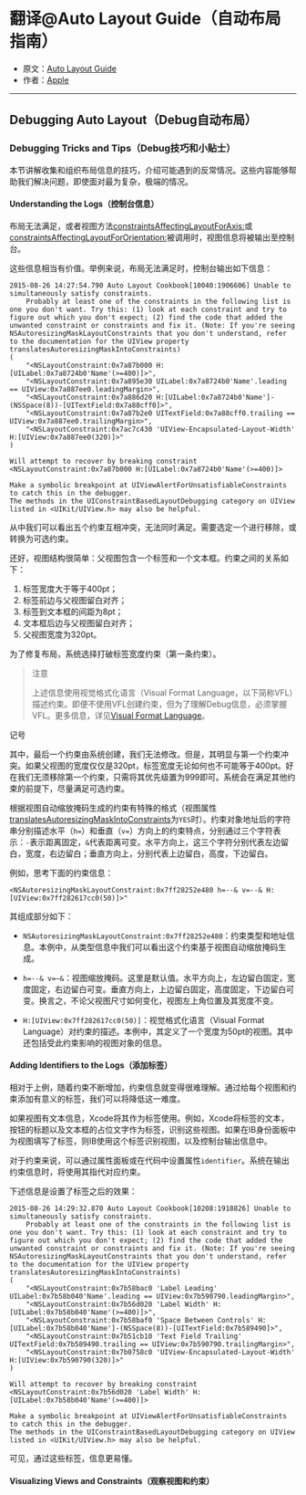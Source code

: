 # 翻译@Auto Layout Guide（自动布局指南）

- 原文：[Auto Layout Guide](https://developer.apple.com/library/content/documentation/UserExperience/Conceptual/AutolayoutPG/index.html#//apple_ref/doc/uid/TP40010853)
- 作者：[Apple](https://developer.apple.com/library/content/navigation/)

---

## Debugging Auto Layout（Debug自动布局）

### Debugging Tricks and Tips（Debug技巧和小贴士）

本节讲解收集和组织布局信息的技巧，介绍可能遇到的反常情况。这些内容能够帮助我们解决问题，即使面对最为复杂，极端的情况。

#### Understanding the Logs（控制台信息）

布局无法满足，或者视图方法[constraintsAffectingLayoutForAxis:](https://developer.apple.com/documentation/uikit/uiview/1622432-constraintsaffectinglayout)或[constraintsAffectingLayoutForOrientation:](https://developer.apple.com/documentation/appkit/nsview/1525968-constraintsaffectinglayout)被调用时，视图信息将被输出至控制台。

这些信息相当有价值。举例来说，布局无法满足时，控制台输出如下信息：

```
2015-08-26 14:27:54.790 Auto Layout Cookbook[10040:1906606] Unable to simultaneously satisfy constraints.
    Probably at least one of the constraints in the following list is one you don't want. Try this: (1) look at each constraint and try to figure out which you don't expect; (2) find the code that added the unwanted constraint or constraints and fix it. (Note: If you're seeing NSAutoresizingMaskLayoutConstraints that you don't understand, refer to the documentation for the UIView property translatesAutoresizingMaskIntoConstraints) 
(
    "<NSLayoutConstraint:0x7a87b000 H:[UILabel:0x7a8724b0'Name'(>=400)]>",
    "<NSLayoutConstraint:0x7a895e30 UILabel:0x7a8724b0'Name'.leading == UIView:0x7a887ee0.leadingMargin>",
    "<NSLayoutConstraint:0x7a886d20 H:[UILabel:0x7a8724b0'Name']-(NSSpace(8))-[UITextField:0x7a88cff0]>",
    "<NSLayoutConstraint:0x7a87b2e0 UITextField:0x7a88cff0.trailing == UIView:0x7a887ee0.trailingMargin>",
    "<NSLayoutConstraint:0x7ac7c430 'UIView-Encapsulated-Layout-Width' H:[UIView:0x7a887ee0(320)]>"
)
 
Will attempt to recover by breaking constraint
<NSLayoutConstraint:0x7a87b000 H:[UILabel:0x7a8724b0'Name'(>=400)]>
 
Make a symbolic breakpoint at UIViewAlertForUnsatisfiableConstraints to catch this in the debugger.
The methods in the UIConstraintBasedLayoutDebugging category on UIView listed in <UIKit/UIView.h> may also be helpful.
```

从中我们可以看出五个约束互相冲突，无法同时满足。需要选定一个进行移除，或转换为可选约束。

还好，视图结构很简单：父视图包含一个标签和一个文本框。约束之间的关系如下：

1. 标签宽度大于等于400pt；
2. 标签前边与父视图留白对齐；
3. 标签到文本框的间距为8pt；
4. 文本框后边与父视图留白对齐；
5. 父视图宽度为320pt。

为了修复布局，系统选择打破标签宽度约束（第一条约束）。

>注意
>
>上述信息使用视觉格式化语言（Visual Format Language，以下简称VFL）描述约束。即便不使用VFL创建约束，但为了理解Debug信息，必须掌握VFL。更多信息，详见[Visual Format Language](https://developer.apple.com/library/content/documentation/UserExperience/Conceptual/AutolayoutPG/VisualFormatLanguage.html#//apple_ref/doc/uid/TP40010853-CH27-SW1)。

记号

其中，最后一个约束由系统创建，我们无法修改。但是，其明显与第一个约束冲突。如果父视图的宽度仅仅是320pt，标签宽度无论如何也不可能等于400pt。好在我们无须移除第一个约束，只需将其优先级置为999即可。系统会在满足其他约束的前提下，尽量满足可选约束。

根据视图自动缩放掩码生成的约束有特殊的格式（视图属性[translatesAutoresizingMaskIntoConstraints](https://developer.apple.com/documentation/uikit/uiview/1622572-translatesautoresizingmaskintoco)为`YES`时）。约束对象地址后的字符串分别描述水平（`h=`）和垂直（`v=`）方向上的约束特点，分别通过三个字符表示：`-`表示距离固定，`&`代表距离可变。水平方向上，这三个字符分别代表左边留白，宽度，右边留白；垂直方向上，分别代表上边留白，高度，下边留白。

例如，思考下面的约束信息：

```
<NSAutoresizingMaskLayoutConstraint:0x7ff28252e480 h=--& v=--& H:[UIView:0x7ff282617cc0(50)]>"
```

其组成部分如下：

- `NSAutoresizingMaskLayoutConstraint:0x7ff28252e480`：约束类型和地址信息。本例中，从类型信息中我们可以看出这个约束基于视图自动缩放掩码生成。
- `h=--& v=—&`：视图缩放掩码。这里是默认值。水平方向上，左边留白固定，宽度固定，右边留白可变。垂直方向上，上边留白固定，高度固定，下边留白可变。换言之，不论父视图尺寸如何变化，视图左上角位置及其宽度不变。

- `H:[UIView:0x7ff282617cc0(50)]`：视觉格式化语言（Visual Format Language）对约束的描述。本例中，其定义了一个宽度为50pt的视图。其中还包括受此约束影响的视图对象的信息。



#### Adding Identifiers to the Logs（添加标签）

相对于上例，随着约束不断增加，约束信息就变得很难理解。通过给每个视图和约束添加有意义的标签，我们可以将降低这一难度。

如果视图有文本信息，Xcode将其作为标签使用。例如，Xcode将标签的文本，按钮的标题以及文本框的占位文字作为标签，识别这些视图。如果在IB身份面板中为视图填写了标签，则IB使用这个标签识别视图，以及控制台输出信息中。

对于约束来说，可以通过属性面板或在代码中设置属性`identifier`。系统在输出约束信息时，将使用其指代对应约束。

下述信息是设置了标签之后的效果：

```
2015-08-26 14:29:32.870 Auto Layout Cookbook[10208:1918826] Unable to simultaneously satisfy constraints.
    Probably at least one of the constraints in the following list is one you don't want. Try this: (1) look at each constraint and try to figure out which you don't expect; (2) find the code that added the unwanted constraint or constraints and fix it. (Note: If you're seeing NSAutoresizingMaskLayoutConstraints that you don't understand, refer to the documentation for the UIView property translatesAutoresizingMaskIntoConstraints) 
(
    "<NSLayoutConstraint:0x7b58bac0 'Label Leading' UILabel:0x7b58b040'Name'.leading == UIView:0x7b590790.leadingMargin>",
    "<NSLayoutConstraint:0x7b56d020 'Label Width' H:[UILabel:0x7b58b040'Name'(>=400)]>",
    "<NSLayoutConstraint:0x7b58baf0 'Space Between Controls' H:[UILabel:0x7b58b040'Name']-(NSSpace(8))-[UITextField:0x7b589490]>",
    "<NSLayoutConstraint:0x7b51cb10 'Text Field Trailing' UITextField:0x7b589490.trailing == UIView:0x7b590790.trailingMargin>",
    "<NSLayoutConstraint:0x7b0758c0 'UIView-Encapsulated-Layout-Width' H:[UIView:0x7b590790(320)]>"
)
 
Will attempt to recover by breaking constraint
<NSLayoutConstraint:0x7b56d020 'Label Width' H:[UILabel:0x7b58b040'Name'(>=400)]>
 
Make a symbolic breakpoint at UIViewAlertForUnsatisfiableConstraints to catch this in the debugger.
The methods in the UIConstraintBasedLayoutDebugging category on UIView listed in <UIKit/UIView.h> may also be helpful.
```

可见，通过这些标签，信息更易懂。

#### Visualizing Views and Constraints（观察视图和约束）
